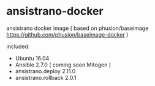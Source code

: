 # ansistrano-docker
ansistrano docker image ( based on phusion/baseimage https://github.com/phusion/baseimage-docker )

included:
 * Ubuntu 16.04
 * Ansible 2.7.0 ( coming soon Mitogen )
 * ansistrano.deploy 2.11.0
 * ansistrano.rollback 2.0.1
